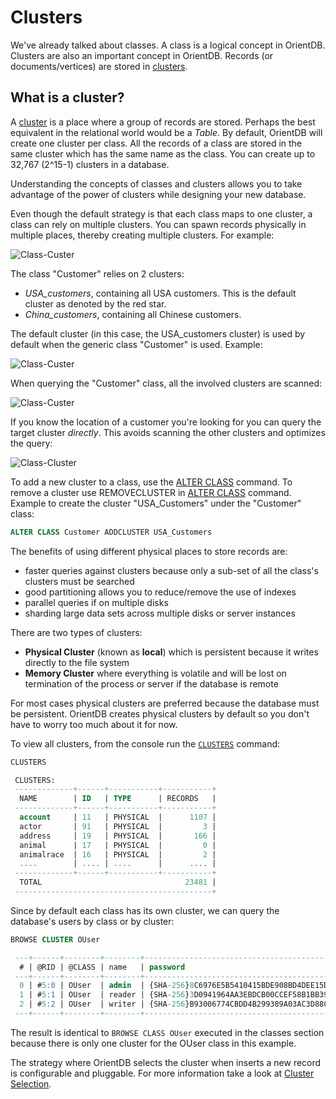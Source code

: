 # Clusters

We've already talked about classes. A class is a logical concept in OrientDB. Clusters are also an important concept in OrientDB. Records (or documents/vertices) are stored in [clusters](Concepts.md#cluster).

## What is a cluster?

A [cluster](Concepts.md#cluster) is a place where a group of records are stored. Perhaps the best equivalent in the relational world would be a *Table*. By default, OrientDB will create one cluster per class. All the records of a class are stored in the same cluster which has the same name as the class. You can create up to 32,767 (2^15-1) clusters in a database.

Understanding the concepts of classes and clusters allows you to take advantage of the power of clusters while designing your new database.

Even though the default strategy is that each class maps to one cluster, a class can rely on multiple clusters. You can spawn records physically in multiple places, thereby creating multiple clusters. For example:

![Class-Custer](http://www.orientdb.org/images/class-clusters.png)

The class "Customer" relies on 2 clusters:
- *USA_customers*, containing all USA customers. This is the default cluster as denoted by the red star.
- *China_customers*, containing all Chinese customers.

The default cluster (in this case, the USA_customers cluster) is used by default when the generic class "Customer" is used. Example:

![Class-Custer](http://www.orientdb.org/images/class-newrecord.png)

When querying the "Customer" class, all the involved clusters are scanned:

![Class-Custer](http://www.orientdb.org/images/class-query.png)

If you know the location of a customer you're looking for you can query the target cluster *directly*. This avoids scanning the other clusters and optimizes the query:

![Class-Cluster](http://www.orientdb.org/images/class-query-cluster.png)

To add a new cluster to a class, use the [ALTER CLASS](SQL-Alter-Class.md) command. To remove a cluster use REMOVECLUSTER in [ALTER CLASS](SQL-Alter-Class.md) command. Example to create the cluster "USA_Customers" under the "Customer" class:

```sql
ALTER CLASS Customer ADDCLUSTER USA_Customers
```

The benefits of using different physical places to store records are:

- faster queries against clusters because only a sub-set of all the class's clusters must be searched
- good partitioning allows you to reduce/remove the use of indexes
- parallel queries if on multiple disks
- sharding large data sets across multiple disks or server instances

There are two types of clusters:

- **Physical Cluster** (known as **local**) which is persistent because it writes directly to the file system
- **Memory Cluster** where everything is volatile and will be lost on termination of the process or server if the database is remote

For most cases physical clusters are preferred because the database must be persistent. OrientDB creates physical clusters by default so you don't have to worry too much about it for now.

To view all clusters, from the console run the [`CLUSTERS`](Console-Command-Clusters.md) command:

``` sql
CLUSTERS

 CLUSTERS:
 -------------+------+-----------+-----------+
  NAME        | ID   | TYPE      | RECORDS   |
 -------------+------+-----------+-----------+
  account     | 11   | PHYSICAL  |      1107 |
  actor       | 91   | PHYSICAL  |         3 |
  address     | 19   | PHYSICAL  |       166 |
  animal      | 17   | PHYSICAL  |         0 |
  animalrace  | 16   | PHYSICAL  |         2 |
  ....        | .... | ....      |      .... |
 -------------+------+-----------+-----------+
  TOTAL                                23481 |
 --------------------------------------------+
```

Since by default each class has its own cluster, we can query the database's users by class or by cluster:

``` sql
BROWSE CLUSTER OUser

 ---+------+--------+--------+---------------------------------------------------------------------------+--------+-------- 
  # | @RID | @CLASS | name   | password                                                                  | status | roles
 ---+------+--------+--------+---------------------------------------------------------------------------+--------+--------
  0 | #5:0 | OUser  | admin  | {SHA-256}8C6976E5B5410415BDE908BD4DEE15DFB167A9C873FC4BB8A81F6F2AB448A918 | ACTIVE | [1]
  1 | #5:1 | OUser  | reader | {SHA-256}3D0941964AA3EBDCB00CCEF58B1BB399F9F898465E9886D5AEC7F31090A0FB30 | ACTIVE | [1]
  2 | #5:2 | OUser  | writer | {SHA-256}B93006774CBDD4B299389A03AC3D88C3A76B460D538795BC12718011A909FBA5 | ACTIVE | [1]
 ---+------+--------+--------+---------------------------------------------------------------------------+--------+--------
```

The result is identical to `BROWSE CLASS OUser` executed in the classes section because there is only one cluster for the OUser class in this example.

The strategy where OrientDB selects the cluster when inserts a new record is configurable and pluggable. For more information take a look at [Cluster Selection](Cluster-Selection.md).
